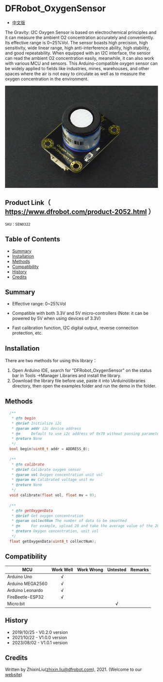 # DFRobot_OxygenSensor
- [中文版](./README_CN.md)

The Gravity: I2C Oxygen Sensor is based on electrochemical principles and it can measure the ambient O2 concentration accurately and conveniently. Its effective range is 0~25%Vol. The sensor boasts high precision, high sensitivity, wide linear range, high anti-interference ability, high stability, and good repeatability. When equipped with an I2C interface, the sensor can read the ambient O2 concentration easily, meanwhile, it can also work with various MCU and sensors. This Arduino-compatible oxygen sensor can be widely applied to fields like industries, mines, warehouses, and other spaces where the air is not easy to circulate as well as to measure the oxygen concentration in the environment.

![svg](resources/images/sen0322.jpg)


## Product Link（ https://www.dfrobot.com/product-2052.html ）

    SKU：SEN0322

## Table of Contents

* [Summary](#Summary)
* [Installation](#Installation)
* [Methods](#Methods)
* [Compatibility](#Compatibility)
* [History](#History)
* [Credits](#Credits)

## Summary

* Effective range: 0~25%Vol

* Compatible with both 3.3V and 5V micro-controllers (Note: it can be powered by 5V when using devices of 3.3V)

* Fast calibration function, I2C digital output, reverse connection protection, etc.

## Installation
There are two methods for using this library：
1. Open Arduino IDE, search for "DFRobot_OxygenSensor" on the status bar in Tools ->Manager Libraries and install the library.
2. Download the library file before use, paste it into \Arduino\libraries directory, then open the examples folder and run the demo in the folder.

## Methods

```C++
  /**
   * @fn begin
   * @brief Initialize i2c
   * @param addr i2c device address
   * @n     Default to use i2c address of 0x70 without passing parameters
   * @return None
   */
  bool begin(uint8_t addr = ADDRESS_0);

  /**
   * @fn calibrate
   * @brief Calibrate oxygen sensor
   * @param vol Oxygen concentration unit vol
   * @param mv Calibrated voltage unit mv
   * @return None
   */
  void calibrate(float vol, float mv = 0);

  /**
   * @fn getOxygenData
   * @brief Get oxygen concentration
   * @param collectNum The number of data to be smoothed
   * @n     For example, upload 20 and take the average value of the 20 data, then return the concentration data.
   * @return Oxygen concentration, unit vol
   */  
  float getOxygenData(uint8_t collectNum);
```

## Compatibility

MCU                | Work Well    | Work Wrong   | Untested    | Remarks
------------------ | :----------: | :----------: | :---------: | :----:
Arduino Uno        |      √       |              |             |
Arduino MEGA2560   |      √       |              |             |
Arduino Leonardo   |      √       |              |             |
FireBeetle-ESP32   |      √       |              |             |
Micro:bit          |              |              |      √      |


## History

- 2019/10/25 - V0.2.0 version
- 2021/10/22 - V1.0.0 version
- 2023/08/02 - V1.0.1 version

## Credits

Written by ZhixinLiu(zhixin.liu@dfrobot.com), 2021. (Welcome to our [website](https://www.dfrobot.com/))
